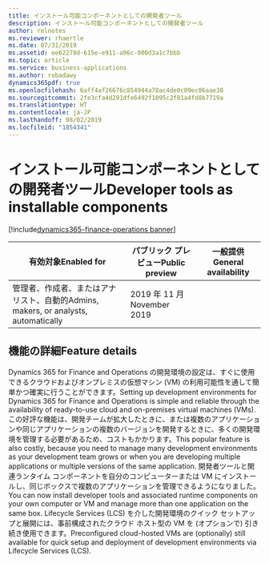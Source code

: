 ```yaml
---
title: インストール可能コンポーネントとしての開発者ツール
description: インストール可能コンポーネントとしての開発者ツール
author: relnotes
ms.reviewer: rhaertle
ms.date: 07/31/2019
ms.assetid: ee62278d-615e-e911-a96c-000d3a1c7bbb
ms.topic: article
ms.service: business-applications
ms.author: robadawy
dynamics365pdf: true
ms.openlocfilehash: 6aff4af26676c854944a78ac4de0c09ec06aae38
ms.sourcegitcommit: 2fe3cfa4d291dfe6492f1095c2f01a4fd8b7719a
ms.translationtype: HT
ms.contentlocale: ja-JP
ms.lasthandoff: 08/02/2019
ms.locfileid: "1854341"
---
```

# <a name="developer-tools-as-installable-components"></a><span data-ttu-id="5246a-103">インストール可能コンポーネントとしての開発者ツール</span><span class="sxs-lookup"><span data-stu-id="5246a-103">Developer tools as installable components</span></span>
[!include[dynamics365-finance-operations banner](../includes/dynamics365-finance-operations.md)]

| <span data-ttu-id="5246a-104">有効対象</span><span class="sxs-lookup"><span data-stu-id="5246a-104">Enabled for</span></span>    |  <span data-ttu-id="5246a-105">パブリック プレビュー</span><span class="sxs-lookup"><span data-stu-id="5246a-105">Public preview</span></span> | <span data-ttu-id="5246a-106">一般提供</span><span class="sxs-lookup"><span data-stu-id="5246a-106">General availability</span></span> | 
| ---------- | ---------- |---------- |
|<span data-ttu-id="5246a-107">管理者、作成者、またはアナリスト、自動的</span><span class="sxs-lookup"><span data-stu-id="5246a-107">Admins, makers, or analysts, automatically</span></span>|<span data-ttu-id="5246a-108">2019 年 11 月</span><span class="sxs-lookup"><span data-stu-id="5246a-108">November 2019</span></span>| |






## <a name="feature-details"></a><span data-ttu-id="5246a-109">機能の詳細</span><span class="sxs-lookup"><span data-stu-id="5246a-109">Feature details</span></span>
<!--feature detail start -->
<span data-ttu-id="5246a-110">Dynamics 365 for Finance and Operations の開発環境の設定は、すぐに使用できるクラウドおよびオンプレミスの仮想マシン (VM) の利用可能性を通して簡単かつ確実に行うことができます。</span><span class="sxs-lookup"><span data-stu-id="5246a-110">Setting up development environments for Dynamics 365 for Finance and Operations is simple and reliable through the availability of ready-to-use cloud and on-premises virtual machines (VMs).</span></span> <span data-ttu-id="5246a-111">この好評な機能は、開発チームが拡大したときに、または複数のアプリケーションや同じアプリケーションの複数のバージョンを開発するときに、多くの開発環境を管理する必要があるため、コストもかかります。</span><span class="sxs-lookup"><span data-stu-id="5246a-111">This popular feature is also costly, because you need to manage many development environments as your development team grows or when you are developing multiple applications or multiple versions of the same application.</span></span> <span data-ttu-id="5246a-112">開発者ツールと関連ランタイム コンポーネントを自分のコンピューターまたは VM にインストールし、同じボックスで複数のアプリケーションを管理できるようになりました。</span><span class="sxs-lookup"><span data-stu-id="5246a-112">You can now install developer tools and associated runtime components on your own computer or VM and manage more than one application on the same box.</span></span> <span data-ttu-id="5246a-113">Lifecycle Services (LCS) を介した開発環境のクイック セットアップと展開には、事前構成されたクラウド ホスト型の VM を (オプションで) 引き続き使用できます。</span><span class="sxs-lookup"><span data-stu-id="5246a-113">Preconfigured cloud-hosted VMs are (optionally) still available for quick setup and deployment of development environments via Lifecycle Services (LCS).</span></span>
<!--feature detail end -->











